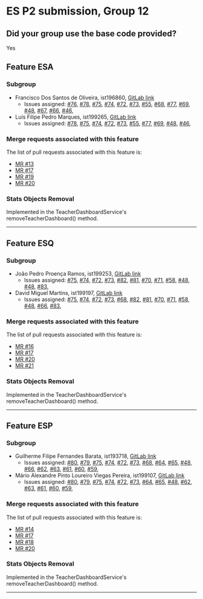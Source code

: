 # ES P2 submission, Group 12

## Did your group use the base code provided?

Yes


## Feature ESA

### Subgroup
 - Francisco Dos Santos de Oliveira, ist196860, [GitLab link](https://gitlab.rnl.tecnico.ulisboa.pt/ist196860)
   + Issues assigned: [#76](https://gitlab.rnl.tecnico.ulisboa.pt/es/es23-12/76),
                      [#78](https://gitlab.rnl.tecnico.ulisboa.pt/es/es23-12/78),
                      [#75](https://gitlab.rnl.tecnico.ulisboa.pt/es/es23-12/75),
                      [#74](https://gitlab.rnl.tecnico.ulisboa.pt/es/es23-12/74),
                      [#72](https://gitlab.rnl.tecnico.ulisboa.pt/es/es23-12/72),
                      [#73](https://gitlab.rnl.tecnico.ulisboa.pt/es/es23-12/73),
                      [#55](https://gitlab.rnl.tecnico.ulisboa.pt/es/es23-12/55),
                      [#68](https://gitlab.rnl.tecnico.ulisboa.pt/es/es23-12/68),
                      [#77](https://gitlab.rnl.tecnico.ulisboa.pt/es/es23-12/77),
                      [#69](https://gitlab.rnl.tecnico.ulisboa.pt/es/es23-12/69),
                      [#48](https://gitlab.rnl.tecnico.ulisboa.pt/es/es23-12/48),
                      [#67](https://gitlab.rnl.tecnico.ulisboa.pt/es/es23-12/67),
                      [#66](https://gitlab.rnl.tecnico.ulisboa.pt/es/es23-12/66),
                      [#46](https://gitlab.rnl.tecnico.ulisboa.pt/es/es23-12/46),
 - Luís Filipe Pedro Marques, ist199265, [GitLab link](https://gitlab.rnl.tecnico.ulisboa.pt/ist199265)
   + Issues assigned: [#78](https://gitlab.rnl.tecnico.ulisboa.pt/es/es23-12/78),
                      [#75](https://gitlab.rnl.tecnico.ulisboa.pt/es/es23-12/75),
                      [#74](https://gitlab.rnl.tecnico.ulisboa.pt/es/es23-12/74),
                      [#72](https://gitlab.rnl.tecnico.ulisboa.pt/es/es23-12/72),
                      [#73](https://gitlab.rnl.tecnico.ulisboa.pt/es/es23-12/73),
                      [#55](https://gitlab.rnl.tecnico.ulisboa.pt/es/es23-12/55),
                      [#77](https://gitlab.rnl.tecnico.ulisboa.pt/es/es23-12/77),
                      [#69](https://gitlab.rnl.tecnico.ulisboa.pt/es/es23-12/69),
                      [#48](https://gitlab.rnl.tecnico.ulisboa.pt/es/es23-12/48),
                      [#46](https://gitlab.rnl.tecnico.ulisboa.pt/es/es23-12/46),

### Merge requests associated with this feature

The list of pull requests associated with this feature is:

 - [MR #13](https://gitlab.rnl.tecnico.ulisboa.pt/es/es23-12/-/merge_requests/13)
 - [MR #17](https://gitlab.rnl.tecnico.ulisboa.pt/es/es23-12/-/merge_requests/17)
 - [MR #19](https://gitlab.rnl.tecnico.ulisboa.pt/es/es23-12/-/merge_requests/19)
 - [MR #20](https://gitlab.rnl.tecnico.ulisboa.pt/es/es23-12/-/merge_requests/20)

### Stats Objects Removal

Implemented in the TeacherDashboardService's removeTeacherDashboard() method.

---

## Feature ESQ

### Subgroup
 - João Pedro Proença Ramos, ist199253, [GitLab link](https://gitlab.rnl.tecnico.ulisboa.pt/ist199253)
   + Issues assigned: [#75](https://gitlab.rnl.tecnico.ulisboa.pt/es/es23-12/75),
                      [#74](https://gitlab.rnl.tecnico.ulisboa.pt/es/es23-12/74),
                      [#72](https://gitlab.rnl.tecnico.ulisboa.pt/es/es23-12/72),
                      [#73](https://gitlab.rnl.tecnico.ulisboa.pt/es/es23-12/73),
                      [#82](https://gitlab.rnl.tecnico.ulisboa.pt/es/es23-12/82),
                      [#81](https://gitlab.rnl.tecnico.ulisboa.pt/es/es23-12/81),
                      [#70](https://gitlab.rnl.tecnico.ulisboa.pt/es/es23-12/70),
                      [#71](https://gitlab.rnl.tecnico.ulisboa.pt/es/es23-12/71),
                      [#58](https://gitlab.rnl.tecnico.ulisboa.pt/es/es23-12/58),
                      [#48](https://gitlab.rnl.tecnico.ulisboa.pt/es/es23-12/48),
                      [#48](https://gitlab.rnl.tecnico.ulisboa.pt/es/es23-12/48),
                      [#83](https://gitlab.rnl.tecnico.ulisboa.pt/es/es23-12/83),
 - David Miguel Martins, ist199197, [GitLab link](https://gitlab.rnl.tecnico.ulisboa.pt/ist199197)
   + Issues assigned: [#75](https://gitlab.rnl.tecnico.ulisboa.pt/es/es23-12/75),
                      [#74](https://gitlab.rnl.tecnico.ulisboa.pt/es/es23-12/74),
                      [#72](https://gitlab.rnl.tecnico.ulisboa.pt/es/es23-12/72),
                      [#73](https://gitlab.rnl.tecnico.ulisboa.pt/es/es23-12/73),
                      [#68](https://gitlab.rnl.tecnico.ulisboa.pt/es/es23-12/68),
                      [#82](https://gitlab.rnl.tecnico.ulisboa.pt/es/es23-12/82),
                      [#81](https://gitlab.rnl.tecnico.ulisboa.pt/es/es23-12/81),
                      [#70](https://gitlab.rnl.tecnico.ulisboa.pt/es/es23-12/70),
                      [#71](https://gitlab.rnl.tecnico.ulisboa.pt/es/es23-12/71),
                      [#58](https://gitlab.rnl.tecnico.ulisboa.pt/es/es23-12/58),
                      [#48](https://gitlab.rnl.tecnico.ulisboa.pt/es/es23-12/48),
                      [#66](https://gitlab.rnl.tecnico.ulisboa.pt/es/es23-12/66),
                      [#83](https://gitlab.rnl.tecnico.ulisboa.pt/es/es23-12/83),

### Merge requests associated with this feature

The list of pull requests associated with this feature is:

 - [MR #16](https://gitlab.rnl.tecnico.ulisboa.pt/es/es23-12/-/merge_requests/16)
 - [MR #17](https://gitlab.rnl.tecnico.ulisboa.pt/es/es23-12/-/merge_requests/17)
 - [MR #20](https://gitlab.rnl.tecnico.ulisboa.pt/es/es23-12/-/merge_requests/20)
 - [MR #21](https://gitlab.rnl.tecnico.ulisboa.pt/es/es23-12/-/merge_requests/21)


### Stats Objects Removal

Implemented in the TeacherDashboardService's removeTeacherDashboard() method.

---

## Feature ESP

### Subgroup
 - Guilherme Filipe Fernandes Barata, ist193718, [GitLab link](https://gitlab.rnl.tecnico.ulisboa.pt/ist193718)
   + Issues assigned: [#80](https://gitlab.rnl.tecnico.ulisboa.pt/es/es23-12/80),
                      [#79](https://gitlab.rnl.tecnico.ulisboa.pt/es/es23-12/79),
                      [#75](https://gitlab.rnl.tecnico.ulisboa.pt/es/es23-12/75),
                      [#74](https://gitlab.rnl.tecnico.ulisboa.pt/es/es23-12/74),
                      [#72](https://gitlab.rnl.tecnico.ulisboa.pt/es/es23-12/72),
                      [#73](https://gitlab.rnl.tecnico.ulisboa.pt/es/es23-12/73),
                      [#68](https://gitlab.rnl.tecnico.ulisboa.pt/es/es23-12/68),
                      [#64](https://gitlab.rnl.tecnico.ulisboa.pt/es/es23-12/64),
                      [#65](https://gitlab.rnl.tecnico.ulisboa.pt/es/es23-12/65),
                      [#48](https://gitlab.rnl.tecnico.ulisboa.pt/es/es23-12/48),
                      [#66](https://gitlab.rnl.tecnico.ulisboa.pt/es/es23-12/66),
                      [#62](https://gitlab.rnl.tecnico.ulisboa.pt/es/es23-12/62),
                      [#63](https://gitlab.rnl.tecnico.ulisboa.pt/es/es23-12/63),
                      [#61](https://gitlab.rnl.tecnico.ulisboa.pt/es/es23-12/61),
                      [#60](https://gitlab.rnl.tecnico.ulisboa.pt/es/es23-12/60),
                      [#59](https://gitlab.rnl.tecnico.ulisboa.pt/es/es23-12/59),
 - Mário Alexandre Pinto Loureiro Viegas Pereira, ist199107, [GitLab link](https://gitlab.rnl.tecnico.ulisboa.pt/ist199107)
   + Issues assigned: [#80](https://gitlab.rnl.tecnico.ulisboa.pt/es/es23-12/80),
                      [#79](https://gitlab.rnl.tecnico.ulisboa.pt/es/es23-12/79),
                      [#75](https://gitlab.rnl.tecnico.ulisboa.pt/es/es23-12/75),
                      [#74](https://gitlab.rnl.tecnico.ulisboa.pt/es/es23-12/74),
                      [#72](https://gitlab.rnl.tecnico.ulisboa.pt/es/es23-12/72),
                      [#73](https://gitlab.rnl.tecnico.ulisboa.pt/es/es23-12/73),
                      [#64](https://gitlab.rnl.tecnico.ulisboa.pt/es/es23-12/64),
                      [#65](https://gitlab.rnl.tecnico.ulisboa.pt/es/es23-12/65),
                      [#48](https://gitlab.rnl.tecnico.ulisboa.pt/es/es23-12/48),
                      [#62](https://gitlab.rnl.tecnico.ulisboa.pt/es/es23-12/62),
                      [#63](https://gitlab.rnl.tecnico.ulisboa.pt/es/es23-12/63),
                      [#61](https://gitlab.rnl.tecnico.ulisboa.pt/es/es23-12/61),
                      [#60](https://gitlab.rnl.tecnico.ulisboa.pt/es/es23-12/60),
                      [#59](https://gitlab.rnl.tecnico.ulisboa.pt/es/es23-12/59),

### Merge requests associated with this feature

The list of pull requests associated with this feature is:

 - [MR #14](https://gitlab.rnl.tecnico.ulisboa.pt/es/es23-12/-/merge_requests/14)
 - [MR #17](https://gitlab.rnl.tecnico.ulisboa.pt/es/es23-12/-/merge_requests/17)
 - [MR #18](https://gitlab.rnl.tecnico.ulisboa.pt/es/es23-12/-/merge_requests/18)
 - [MR #20](https://gitlab.rnl.tecnico.ulisboa.pt/es/es23-12/-/merge_requests/20)


### Stats Objects Removal

Implemented in the TeacherDashboardService's removeTeacherDashboard() method.

---

